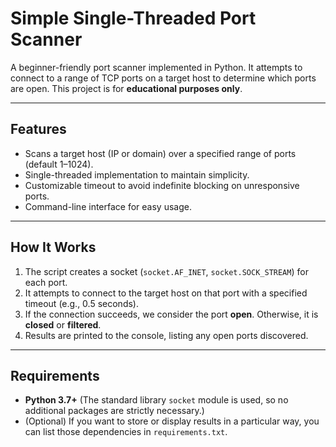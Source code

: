 # Simple Single-Threaded Port Scanner

A beginner-friendly port scanner implemented in Python. It attempts to connect to a range of TCP ports on a target host to determine which ports are open. This project is for **educational purposes only**.

---

## Features

- Scans a target host (IP or domain) over a specified range of ports (default 1–1024).
- Single-threaded implementation to maintain simplicity.
- Customizable timeout to avoid indefinite blocking on unresponsive ports.
- Command-line interface for easy usage.

---

## How It Works

1. The script creates a socket (`socket.AF_INET`, `socket.SOCK_STREAM`) for each port.  
2. It attempts to connect to the target host on that port with a specified timeout (e.g., 0.5 seconds).  
3. If the connection succeeds, we consider the port **open**. Otherwise, it is **closed** or **filtered**.  
4. Results are printed to the console, listing any open ports discovered.

---

## Requirements

- **Python 3.7+** (The standard library `socket` module is used, so no additional packages are strictly necessary.)
- (Optional) If you want to store or display results in a particular way, you can list those dependencies in `requirements.txt`.


